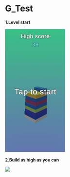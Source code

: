 # G_Test
**1.Level start**

<img src="Gameplay1.gif" height="400" />

**2.Build as high as you can**

<img src="Gameplay2.gif" height="400" />
